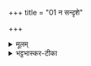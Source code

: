 +++
title = "01 न सन्दृशे"

+++


<details><summary>मूलम्</summary>

न स॒न्दृशे॑ तिष्ठति॒ रूप॑मस्य॒  
न चक्षु॑षा पश्यति॒ कश्च॒नैन᳚म् ।  
हृ॒दा म॑नी॒षा मन॑सा॒ऽभिक्लृ॑प्तो॒  
य ए॑नव्ँ वि॒दुर् अमृ॑ता॒स्ते  भ॑वन्ति ॥
</details>

<details><summary>भट्टभास्कर-टीका</summary>

11 न सन्दृशे इति त्रिष्टुप् ॥ अस्य रूपं स्वभावो न कस्य चिदपि सन्दृशे सन्दर्शनाय निरूपणाय तिष्ठति योग्यतां न प्रतिपद्यते । तथा कश्रिदप्य् एनं न चक्षुषा पश्यति प्रदर्शनार्थत्वात् सर्वेन्द्रियैर्न जानाति ज्ञातुं न शक्नोति । तर्हि प्रमाणैरवेद्यत्वाद् असत्त्वमेवास्य प्राप्तमित्यत आह - हृदा हृदयाधिष्ठानेन अविक्षिप्तेन वश्येन मनीषा मनीषावतां मननशक्तिर् मनीषा । तृतीयाया आकारः । मनन कुशलेन योगिनां मनसा अभिकॢप्तो ऽभिसम्पादितस् तेनैव वेद्यत इति यावत् ।  
एनम् एवंस्वभावम् आत्मानं ये विदुर् जानन्ति ते अमृता अमरणधर्माणो भवन्ति परं प्राप्नुवन्ति 'ब्रह्मविदाप्नोति परं' इति दर्शनात् ॥
</details>
